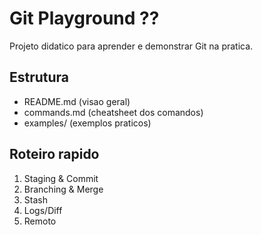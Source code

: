 # Git Playground ??

Projeto didatico para aprender e demonstrar Git na pratica.

## Estrutura
- README.md (visao geral)
- commands.md (cheatsheet dos comandos)
- examples/ (exemplos praticos)

## Roteiro rapido
1. Staging & Commit
2. Branching & Merge
3. Stash
4. Logs/Diff
5. Remoto
